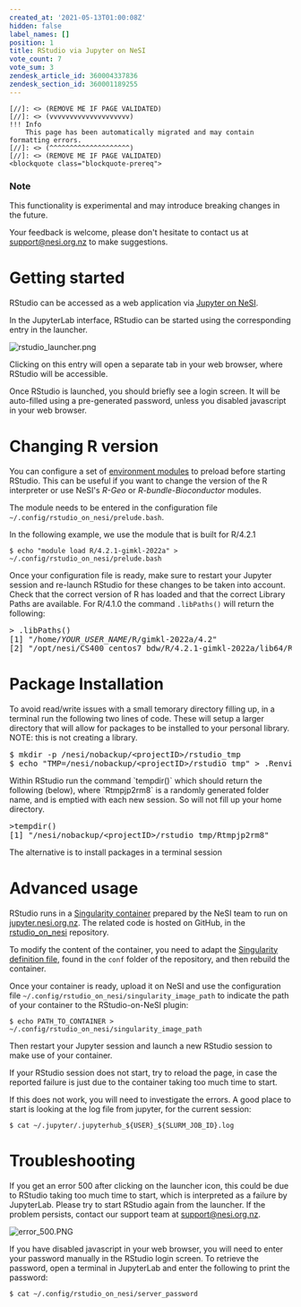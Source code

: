 ```yaml
---
created_at: '2021-05-13T01:00:08Z'
hidden: false
label_names: []
position: 1
title: RStudio via Jupyter on NeSI
vote_count: 7
vote_sum: 3
zendesk_article_id: 360004337836
zendesk_section_id: 360001189255
---
```



    [//]: <> (REMOVE ME IF PAGE VALIDATED)
    [//]: <> (vvvvvvvvvvvvvvvvvvvv)
    !!! Info
        This page has been automatically migrated and may contain formatting errors.
    [//]: <> (^^^^^^^^^^^^^^^^^^^^)
    [//]: <> (REMOVE ME IF PAGE VALIDATED)
    <blockquote class="blockquote-prereq">
<h3 id="prerequisites">Note</h3>
<p>This functionality is experimental and may introduce breaking changes in the future.</p>
<p>Your feedback is welcome, please don't hesitate to contact us at <a href="mailto:support@nesi.org.nz">support@nesi.org.nz</a> to make suggestions.</p>
</blockquote>
<h1 id="01GHF19KZ5P8Z4TZ8XQNNJFE6N">Getting started</h1>
<p>RStudio can be accessed as a web application via <a href="https://support.nesi.org.nz/hc/en-gb/articles/360001555615" target="_blank" rel="noopener">Jupyter on NeSI</a>.</p>
<p>In the JupyterLab interface, RStudio can be started using the corresponding entry in the launcher.</p>
<p><img src="https://support.nesi.org.nz/hc/article_attachments/4595373978255/rstudio_launcher.png" alt="rstudio_launcher.png"></p>
<p>Clicking on this entry will open a separate tab in your web browser, where RStudio will be accessible.</p>
<p>Once RStudio is launched, you should briefly see a login screen. It will be auto-filled using a pre-generated password, unless you disabled javascript in your web browser.</p>
<h1 id="01GHF19KZ5RECSM2QSH0ZD9R0B">Changing R version</h1>
<p>You can configure a set of <a href="https://support.nesi.org.nz/hc/en-gb/articles/360001113076-The-HPC-environment-" target="_blank" rel="noopener">environment modules</a> to preload before starting RStudio. This can be useful if you want to change the version of the R interpreter or use NeSI's <em>R-Geo</em> or <em>R-bundle-Bioconductor</em> modules.</p>
<p>The module needs to be entered in the configuration file <code>~/.config/rstudio_on_nesi/prelude.bash</code>.</p>
<p>In the following example, we use the module that is built for R/4.2.1</p>
<pre><code>$ echo "module load R/4.2.1-gimkl-2022a" &gt; ~/.config/rstudio_on_nesi/prelude.bash</code><code></code></pre>
<p>Once your configuration file is ready, make sure to restart your Jupyter session and re-launch RStudio for these changes to be taken into account. Check that the correct version of R has loaded and that the correct Library Paths are available. For R/4.1.0 the command <code>.libPaths()</code> will return the following:</p>
<pre id="rstudio_console_output" class="GAQXDSOBH1B" tabindex="0" aria-label="Console Output"><span class="GAQXDSOBI1B" tabindex="-1"><span class="GAQXDSOBO1B ace_keyword">&gt; </span><span class="GAQXDSOBN0B ace_keyword">.libPaths()
</span><span class="GAQXDSOBH1B">[1] "/home/<em>YOUR_USER_NAME</em>/R/gimkl-2022a/4.2"                            
[2] "/opt/nesi/CS400_centos7_bdw/R/4.2.1-gimkl-2022a/lib64/R/library"</span></span></pre>
<h1 id="01GHF19KZ5RNM1XGE76EWS5PXM">Package Installation</h1>
<p>To avoid read/write issues with a small temorary directory filling up, in a terminal run the following two lines of code. These will setup a larger directory that will allow for packages to be installed to your personal library. NOTE: this is not creating a library.</p>
<div>
<pre><span>$ mkdir </span><span>-</span><span>p </span><span>/</span><span>nesi/nobackup</span><span>/&lt;projectID&gt;</span><span>/</span><span>rstudio_tmp</span><br><span>$ echo </span><span>"TMP=/nesi/nobackup/&lt;projectID&gt;/rstudio_tmp</span><span>" </span><span></span><span>&gt;</span><span> .Renviron</span></pre>
</div>
<p>Within RStudio run the command `tempdir()` which should return the following (below), where `Rtmpjp2rm8` is a randomly generated folder name, and is emptied with each new session. So will not fill up your home directory.</p>
<pre id="rstudio_console_output" class="GND-IWGDH3B" tabindex="0" aria-label="Console Output"><span class="GND-IWGDI3B" tabindex="-1"><span class="GND-IWGDH3B"><span class="GAQXDSOBI1B" tabindex="-1"><span class="GAQXDSOBH1B">&gt;tempdir()<br>[1] "<span>/</span><span>nesi/nobackup</span><span>/&lt;projectID&gt;</span><span>/</span><span>rstudio_tmp/</span></span></span>Rtmpjp2rm8"</span></span></pre>
<p>The alternative is to install packages in a terminal session</p>
<h1 id="01GHF19KZ5ZHD0XK9M0QSSKDFX">Advanced usage</h1>
<p>RStudio runs in a <a href="https://support.nesi.org.nz/hc/en-gb/articles/360001107916" target="_blank" rel="noopener">Singularity container</a> prepared by the NeSI team to run on <a href="https://jupyter.nesi.org.nz" target="_blank" rel="noopener">jupyter.nesi.org.nz</a>. The related code is hosted on GitHub, in the <a href="https://github.com/nesi/rstudio_on_nesi" target="_blank" rel="noopener">rstudio_on_nesi</a> repository.</p>
<p>To modify the content of the container, you need to adapt the <a href="https://github.com/nesi/rstudio_on_nesi/blob/main/conf/rstudio_server_on_centos7.def" target="_blank" rel="noopener">Singularity definition file</a>, found in the <code>conf</code> folder of the repository, and then rebuild the container.</p>
<p>Once your container is ready, upload it on NeSI and use the configuration file <code>~/.config/rstudio_on_nesi/singularity_image_path</code> to indicate the path of your container to the RStudio-on-NeSI plugin:</p>
<pre><code>$ echo PATH_TO_CONTAINER &gt; ~/.config/rstudio_on_nesi/singularity_image_path</code></pre>
<p>Then restart your Jupyter session and launch a new RStudio session to make use of your container.</p>
<p>If your RStudio session does not start, try to reload the page, in case the reported failure is just due to the container taking too much time to start.</p>
<p>If this does not work, you will need to investigate the errors. A good place to start is looking at the log file from jupyter, for the current session:</p>
<pre><code>$ cat ~/.jupyter/.jupyterhub_${USER}_${SLURM_JOB_ID}.log</code></pre>
<h1 id="01GHF19KZ6ZA8ZNDQDNFB8PWWP">Troubleshooting</h1>
<p>If you get an error 500 after clicking on the launcher icon, this could be due to RStudio taking too much time to start, which is interpreted as a failure by JupyterLab. Please try to start RStudio again from the launcher. If the problem persists, contact our support team at <a href="mailto:support@nesi.org.nz">support@nesi.org.nz</a>.</p>
<p><img src="https://support.nesi.org.nz/hc/article_attachments/4614666941455/error_500.PNG" alt="error_500.PNG"></p>
<p>If you have disabled javascript in your web browser, you will need to enter your password manually in the RStudio login screen. To retrieve the password, open a terminal in JupyterLab and enter the following to print the password:</p>
<pre><code>$ cat ~/.config/rstudio_on_nesi/server_password</code></pre>
<p> </p>